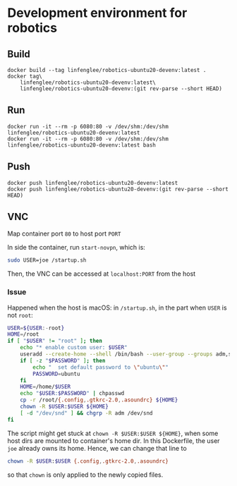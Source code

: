 # Development environment for robotics

## Build

``` fish
docker build --tag linfenglee/robotics-ubuntu20-devenv:latest .
docker tag\
    linfenglee/robotics-ubuntu20-devenv:latest\
    linfenglee/robotics-ubuntu20-devenv:(git rev-parse --short HEAD)
```

## Run

``` fish
docker run -it --rm -p 6080:80 -v /dev/shm:/dev/shm linfenglee/robotics-ubuntu20-devenv:latest
docker run -it --rm -p 6080:80 -v /dev/shm:/dev/shm linfenglee/robotics-ubuntu20-devenv:latest bash
```

## Push

``` fish
docker push linfenglee/robotics-ubuntu20-devenv:latest
docker push linfenglee/robotics-ubuntu20-devenv:(git rev-parse --short HEAD)
```

## VNC

Map container port `80` to host port `PORT`

In side the container, run `start-novpn`, which is:
``` sh
sudo USER=joe /startup.sh
```

Then, the VNC can be accessed at `localhost:PORT` from the host

### Issue

Happened when the host is macOS: in `/startup.sh`, in the part when `USER` is not `root`:

``` sh
USER=${USER:-root}
HOME=/root
if [ "$USER" != "root" ]; then
    echo "* enable custom user: $USER"
    useradd --create-home --shell /bin/bash --user-group --groups adm,sudo $USER
    if [ -z "$PASSWORD" ]; then
        echo "  set default password to \"ubuntu\""
        PASSWORD=ubuntu
    fi
    HOME=/home/$USER
    echo "$USER:$PASSWORD" | chpasswd
    cp -r /root/{.config,.gtkrc-2.0,.asoundrc} ${HOME}
    chown -R $USER:$USER ${HOME}
    [ -d "/dev/snd" ] && chgrp -R adm /dev/snd
fi
```
The script might get stuck at `chown -R $USER:$USER ${HOME}`, when some host dirs are mounted to container's
home dir. In this Dockerfile, the user `joe` already owns its home. Hence, we can change that line to
``` sh
chown -R $USER:$USER {.config,.gtkrc-2.0,.asoundrc}
```
so that `chown` is only applied to the newly copied files.


